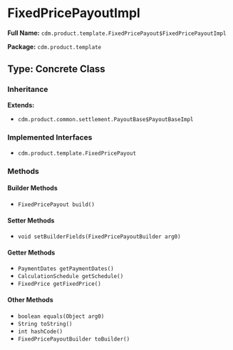 # FixedPricePayoutImpl

**Full Name:** `cdm.product.template.FixedPricePayout$FixedPricePayoutImpl`

**Package:** `cdm.product.template`

## Type: Concrete Class

### Inheritance

**Extends:**
- `cdm.product.common.settlement.PayoutBase$PayoutBaseImpl`

### Implemented Interfaces

- `cdm.product.template.FixedPricePayout`

### Methods

#### Builder Methods

- `FixedPricePayout build()`

#### Setter Methods

- `void setBuilderFields(FixedPricePayoutBuilder arg0)`

#### Getter Methods

- `PaymentDates getPaymentDates()`
- `CalculationSchedule getSchedule()`
- `FixedPrice getFixedPrice()`

#### Other Methods

- `boolean equals(Object arg0)`
- `String toString()`
- `int hashCode()`
- `FixedPricePayoutBuilder toBuilder()`

